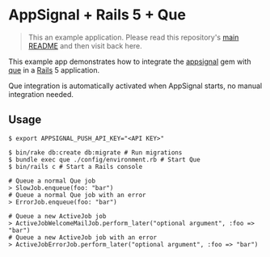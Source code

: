 # AppSignal + Rails 5 + Que

> This an example application. Please read this repository's [main
  README](../../blob/master/README.md) and then visit back here.

This example app demonstrates how to integrate the [appsignal][appsignal-gem]
gem with [que][que] in a [Rails][rails] 5 application.

Que integration is automatically activated when AppSignal starts, no manual
integration needed.

## Usage

```
$ export APPSIGNAL_PUSH_API_KEY="<API KEY>"

$ bin/rake db:create db:migrate # Run migrations
$ bundle exec que ./config/environment.rb # Start Que
$ bin/rails c # Start a Rails console

# Queue a normal Que job
> SlowJob.enqueue(foo: "bar")
# Queue a normal Que job with an error
> ErrorJob.enqueue(foo: "bar")

# Queue a new ActiveJob job
> ActiveJobWelcomeMailJob.perform_later("optional argument", :foo => "bar")
# Queue a new ActiveJob job with an error
> ActiveJobErrorJob.perform_later("optional argument", :foo => "bar")
```

[appsignal-gem]: https://github.com/appsignal/appsignal-ruby
[que]: https://github.com/chanks/que
[rails]: http://rubyonrails.org
